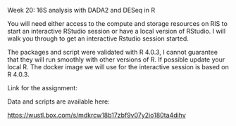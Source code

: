 Week 20: 16S analysis with DADA2 and DESeq in R

You will need either access to the compute and storage resources on RIS to start an interactive RStudio session or have a local version of RStudio. I will walk you through to get an interactive Rstudio session started.

The packages and script were validated with R 4.0.3, I cannot guarantee that they will run smoothly with other versions of R. If possible update your local R. The docker image we will use for the interactive session is based on R 4.0.3.


Link for the assignment:

Data and scripts are available here:

https://wustl.box.com/s/mdkrcw18b17zbf9v07y2io180ta4dihv